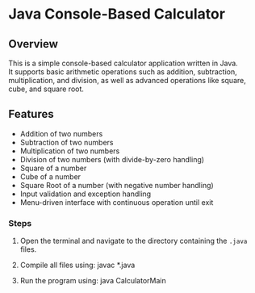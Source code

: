 # Java Console-Based Calculator

## Overview
This is a simple console-based calculator application written in Java.  
It supports basic arithmetic operations such as addition, subtraction,  
multiplication, and division, as well as advanced operations like square,  
cube, and square root.

## Features
- Addition of two numbers  
- Subtraction of two numbers  
- Multiplication of two numbers  
- Division of two numbers (with divide-by-zero handling)  
- Square of a number  
- Cube of a number  
- Square Root of a number (with negative number handling)  
- Input validation and exception handling  
- Menu-driven interface with continuous operation until exit  

### Steps
1. Open the terminal and navigate to the directory containing the `.java` files.
2. Compile all files using:
	javac *.java
   
3. Run the program using:
	java CalculatorMain